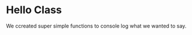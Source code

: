 Hello Class
====================

We ccreated super simple functions to console log what we wanted to say.